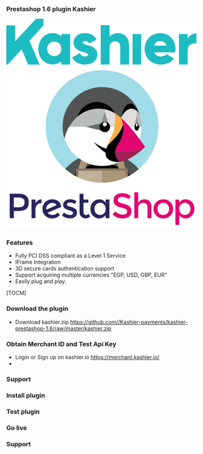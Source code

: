 

### Prestashop 1.6 plugin Kashier 

![](https://raw.githubusercontent.com/Kashier-payments/kashier-prestashop-1.6/master/kashier-logo.png)
![](https://raw.githubusercontent.com/Kashier-payments/kashier-prestashop-1.6/master/presta-logo.png)

### Features

- Fully PCI DSS compliant as a Level 1 Service
- IFrame Integration
- 3D secure cards authentication support
- Support acquiring multiple currencies "EGP, USD, GBP, EUR"
- Easily plug and play.


[TOCM]

### Download the plugin

- Download kashier.zip https://github.com//Kashier-payments/kashier-prestashop-1.6/raw/master/kashier.zip

### Obtain Merchant ID and Test Api Key

- Login or Sign up on kashier.io https://merchant.kashier.io/
- 

### Support
### Install plugin
### Test plugin
### Go live
### Support

